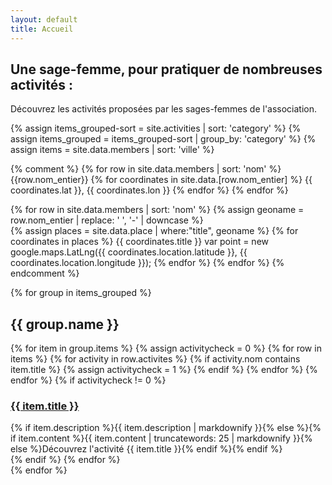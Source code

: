 ```yaml
---
layout: default
title: Accueil
---
```


## Une sage-femme, pour pratiquer de nombreuses activités : ##

Découvrez les activités proposées par les sages-femmes de l'association.

{% assign items_grouped-sort = site.activities | sort: 'category' %}
{% assign items_grouped = items_grouped-sort | group_by: 'category' %}
{% assign items = site.data.members | sort: 'ville' %}

{% comment %}
{% for row in site.data.members | sort: 'nom' %}
  {{row.nom_entier}}
  {% for coordinates in site.data.[row.nom_entier] %}
    {{ coordinates.lat }}, 
    {{ coordinates.lon }}
  {% endfor %}
{% endfor %}  

{% for row in site.data.members | sort: 'nom' %} 
{% assign geoname = row.nom_entier | replace: ' ', '-' | downcase %}    
{% assign places = site.data.place | where:"title", geoname %} 
{% for coordinates in places %}
{{ coordinates.title }}
var point = new google.maps.LatLng({{ coordinates.location.latitude }}, {{ coordinates.location.longitude }});
{% endfor %}
{% endfor %}
{% endcomment %}

{% for group in items_grouped %}

<h2 class="activity-{{ group.name | slugify }}">{{ group.name }}</h2>
<div class="activity-list">
  {% for item in group.items %}
  {% assign activitycheck = 0 %}
  {% for row in items %}
  {% for activity in row.activites %}
  {% if activity.nom contains item.title %}
    {% assign activitycheck = 1 %}
  {% endif %}
  {% endfor %}
  {% endfor %}
  {% if activitycheck != 0 %}
  <div class="activity-list__box">  
    <h3 class="h5"><a href="{{ item.url }}">{{ item.title }}</a></h3>
    {% if item.description %}{{ item.description | markdownify }}{% else %}{% if item.content %}{{ item.content | truncatewords: 25 | markdownify }}{% else %}Découvrez l'activité {{ item.title }}{% endif %}{% endif %}
  </div>
  {% endif %}
  {% endfor %} 
</div>
{% endfor %}

